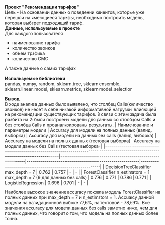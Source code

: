 **Проект "Рекомендации тарифов"**<br>
Цель - На основании данных о поведении клиентов, которые уже перешли на имеющиеся тарифы, необходимо построить модель, которая выберет подходящий тариф.<br>
**Данные, используемые в проекте**<br>
Для каждого пользователя
 - наименование тарифа
 - количество звонков
 - объем трафика
 - количество СМС

А также данные о самих тарифах<br><br>
**Используемые библиотеки**<br>
pandas, numpy, random, sklearn.tree, sklearn.ensemble, sklearn.linear_model, sklearn.metrics, sklearn.model_selection

**Вывод**<br>
В ходе анализа данных было выявлено, что столбец Calls(количество звонков) не несет в себе никакой информативной нагрузки, влияющей на рекомендации существующих тарифов. В связи с этим задача была разбита на 2: были построены модели для данных со столбцом Calls и без столбца Calls  и проанализированы результаты.
| Наименование и параметры модели                                          | Accuracy для модели  на полных данных  (валид. выборка) | Accuracy для модели  на данных без calls  (валид. выборка) | Accuracy на модели  на полных данных (тестовая выборка) | Accuracy на модели  данных без Calls (тестовая выборка) |
|--------------------------------------------------------------------------|---------------------------------------------------------|------------------------------------------------------------|---------------------------------------------------------|---------------------------------------------------------|
| DecisionTreeClassifier max_depth = 7                                     | 0.762                                                   | 0.757                                                      | -                                                       | -                                                       |
| ForestClassifier n_estimators = 1 max_depth = 7 (9 для данных без calls) | 0.776                                                   | 0.771                                                      | 0.786                                                   | 0.771                                                   |
| LogisticRegression                                                       | 0.696                                                   | 0.701                                                      | -                                                       | -                                                       |

Наиболее высокое значение accuracy покзала модель ForestClassifier на полных данных при max_depth = 7 и n_estimators = 1. Accuarcy данной модели на валидационной выбоке 77,6%, на тестовой - 78,69%. Все значения accuracy для модели данных без calls заметно ниже, чем для полных данных, что говорит о том, что модель на полных данных более точна.

